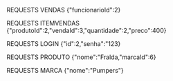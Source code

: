 REQUESTS VENDAS
{"funcionarioId":2}

REQUESTS ITEMVENDAS
{"produtoId":2,"vendaId":3,"quantidade":2,"preco":400}

REQUESTS LOGIN
{"id":2,"senha":"123}

REQUESTS PRODUTO
{"nome":"Fralda,"marcaId":6}

REQUESTS MARCA
{"nome":"Pumpers"}